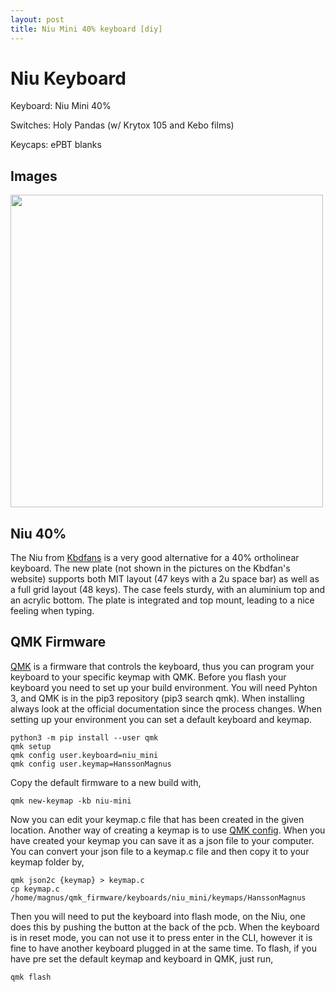 ```yaml
---
layout: post
title: Niu Mini 40% keyboard [diy]
---
```


# Niu Keyboard

Keyboard: Niu Mini 40%

Switches: Holy Pandas (w/ Krytox 105 and Kebo films)

Keycaps: ePBT blanks

## Images
<img src="/images/cable3.jpg" width="500">

## Niu 40%
The Niu from [Kbdfans](https://kbdfans.com/collections/diy-kit/products/niu-mini-40-diy-kit) is a
very good alternative for a 40% ortholinear keyboard. The new plate (not shown in the pictures on
the Kbdfan's website) supports both MIT layout (47 keys with a 2u space bar) as well as a full grid
layout (48 keys). The case feels sturdy, with an aluminium top and an acrylic bottom. The plate is
integrated and top mount, leading to a nice feeling when typing.

## QMK Firmware
[QMK](https://qmk.fm/) is a firmware that controls the keyboard, thus you can program your
keyboard to your specific keymap with QMK. Before you flash your keyboard you need to set up your
build environment. You will need Pyhton 3, and QMK is in the pip3 repository (pip3 search qmk).
When installing always look at the official documentation since the process changes. When setting
up your environment you can set a default keyboard and keymap.

```
python3 -m pip install --user qmk
qmk setup
qmk config user.keyboard=niu_mini
qmk config user.keymap=HanssonMagnus
```

Copy the default firmware to a new build with,
```
qmk new-keymap -kb niu-mini
```

Now you can edit your keymap.c file that has been created in the given location. Another way of
creating a keymap is to use [QMK config](https://config.qmk.fm/). When you have created your keymap
you can save it as a json file to your computer. You can convert your json file to
a keymap.c file and then copy it to your keymap folder by,
```
qmk json2c {keymap} > keymap.c
cp keymap.c /home/magnus/qmk_firmware/keyboards/niu_mini/keymaps/HanssonMagnus
```

Then you will need to put the keyboard into flash mode, on the Niu, one does this by pushing the
button at the back of the pcb. When the keyboard is in reset mode, you can not use it to press
enter in the CLI, however it is fine to have another keyboard plugged in at the same time. To
flash, if you have pre set the default keymap and keyboard in QMK, just run,

```
qmk flash
```
